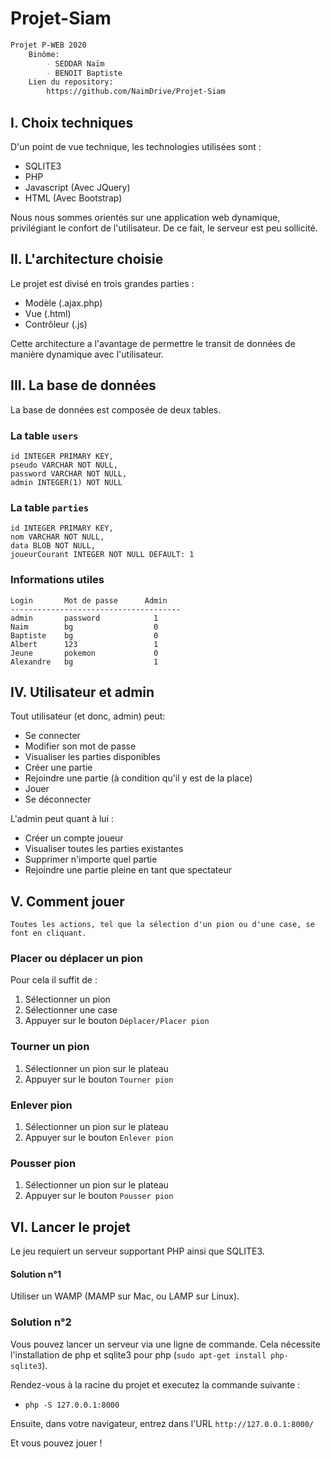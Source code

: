 # Projet-Siam
```Markdown
Projet P-WEB 2020
    Binôme:
        - SEDDAR Naïm
        - BENOIT Baptiste
    Lien du repository:
        https://github.com/NaimDrive/Projet-Siam
```

## I. Choix techniques
D'un point de vue technique, les technologies utilisées sont :
- SQLITE3
- PHP
- Javascript (Avec JQuery)
- HTML (Avec Bootstrap)

Nous nous sommes orientés sur une application web dynamique, privilégiant le confort de l'utilisateur.
De ce fait, le serveur est peu sollicité. 


## II. L'architecture choisie

Le projet est divisé en trois grandes parties :
- Modèle (.ajax.php)
- Vue (.html)
- Contrôleur (.js)

Cette architecture a l'avantage de permettre le transit de données de manière dynamique avec l'utilisateur.

## III. La base de données

La base de données est composée de deux tables.

### La table `users`
    id INTEGER PRIMARY KEY,
    pseudo VARCHAR NOT NULL,
    password VARCHAR NOT NULL,
    admin INTEGER(1) NOT NULL

### La table `parties`
    id INTEGER PRIMARY KEY,
    nom VARCHAR NOT NULL,
    data BLOB NOT NULL,
    joueurCourant INTEGER NOT NULL DEFAULT: 1


### Informations utiles
    Login       Mot de passe      Admin
    --------------------------------------
    admin       password            1
    Naim        bg                  0
    Baptiste    bg                  0
    Albert      123                 1
    Jeune       pokemon             0
    Alexandre   bg                  1

## IV. Utilisateur et admin

Tout utilisateur (et donc, admin) peut:
- Se connecter
- Modifier son mot de passe
- Visualiser les parties disponibles
- Créer une partie
- Rejoindre une partie (à condition qu'il y est de la place)
- Jouer
- Se déconnecter

L'admin peut quant à lui :
- Créer un compte joueur
- Visualiser toutes les parties existantes
- Supprimer n'importe quel partie
- Rejoindre une partie pleine en tant que spectateur

## V. Comment jouer

`Toutes les actions, tel que la sélection d'un pion ou d'une case, se font en cliquant.`

### Placer ou déplacer un pion
Pour cela il suffit de :
1. Sélectionner un pion
2. Sélectionner une case
3. Appuyer sur le bouton `Déplacer/Placer pion`

### Tourner un pion
1. Sélectionner un pion sur le plateau
2. Appuyer sur le bouton `Tourner pion`

### Enlever pion
1. Sélectionner un pion sur le plateau
2. Appuyer sur le bouton `Enlever pion`

### Pousser pion
1. Sélectionner un pion sur le plateau
2. Appuyer sur le bouton `Pousser pion`

## VI. Lancer le projet

Le jeu requiert un serveur supportant PHP ainsi que SQLITE3.

#### Solution n°1
Utiliser un WAMP (MAMP sur Mac, ou LAMP sur Linux).

### Solution n°2
Vous pouvez lancer un serveur via une ligne de commande. Cela nécessite l'installation de php et sqlite3 pour php (`sudo apt-get install php-sqlite3`).

Rendez-vous à la racine du projet et executez la commande suivante :
-  `php -S 127.0.0.1:8000`

Ensuite, dans votre navigateur, entrez dans l'URL `http://127.0.0.1:8000/`

Et vous pouvez jouer !